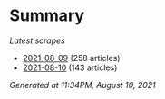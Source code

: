 # Summary
*Latest scrapes*
* [2021-08-09](https://github.com/nuuuwan/news_lk/blob/data/news_lk.2021-08-09.json) (258 articles)
* [2021-08-10](https://github.com/nuuuwan/news_lk/blob/data/news_lk.2021-08-10.json) (143 articles)

*Generated at 11:34PM, August 10, 2021*